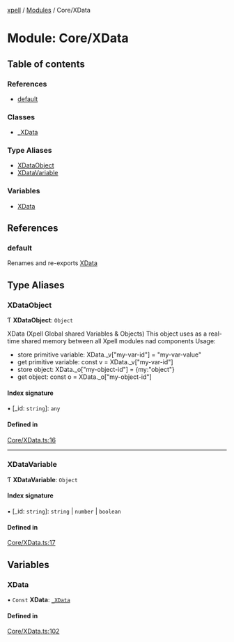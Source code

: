 [xpell](../README.md) / [Modules](../modules.md) / Core/XData

# Module: Core/XData

## Table of contents

### References

- [default](Core_XData.md#default)

### Classes

- [\_XData](../classes/Core_XData._XData.md)

### Type Aliases

- [XDataObject](Core_XData.md#xdataobject)
- [XDataVariable](Core_XData.md#xdatavariable)

### Variables

- [XData](Core_XData.md#xdata)

## References

### default

Renames and re-exports [XData](Core_XData.md#xdata)

## Type Aliases

### XDataObject

Ƭ **XDataObject**: `Object`

XData (Xpell Global shared Variables & Objects)
This object uses as a real-time shared memory between all Xpell modules nad components
Usage:
 - store primitive variable: 
     XData._v["my-var-id"] = "my-var-value"
 - get primitive variable:
     const v = XData._v["my-var-id"]
 - store object:
     XData._o["my-object-id"] = {my:"object"}
 - get object:
     const o = XData._o["my-object-id"]

#### Index signature

▪ [_id: `string`]: `any`

#### Defined in

[Core/XData.ts:16](https://github.com/fridman-tamir/XPell/blob/be3d5a4/src/Core/XData.ts#L16)

___

### XDataVariable

Ƭ **XDataVariable**: `Object`

#### Index signature

▪ [_id: `string`]: `string` \| `number` \| `boolean`

#### Defined in

[Core/XData.ts:17](https://github.com/fridman-tamir/XPell/blob/be3d5a4/src/Core/XData.ts#L17)

## Variables

### XData

• `Const` **XData**: [`_XData`](../classes/Core_XData._XData.md)

#### Defined in

[Core/XData.ts:102](https://github.com/fridman-tamir/XPell/blob/be3d5a4/src/Core/XData.ts#L102)
